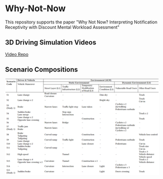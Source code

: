 # Why-Not-Now
This repository supports the paper "Why Not Now? Interpreting Notification Receptivity with Discount Mental Workload Assessment"

## 3D Driving Simulation Videos
[Video Repo](https://www.youtube.com/playlist?list=PLHdq35Wa7ob9N0FCErVC_s9R_yYPIz9ws)

## Scenario Compositions
![image of scenarios table](./imgs/scenario_compositions.png)
